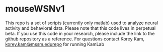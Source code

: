 # mouseWSNv1
This repo is a set of scripts (currently only matlab) used to analyze neural activity and behavioral data. Please note that this code lives in perpetual beta. If you use this code in your research, please include the link to the github repository as a reference. For questions contact Korey Kam, korey.kam@mssm.edurepo for running KamLab
